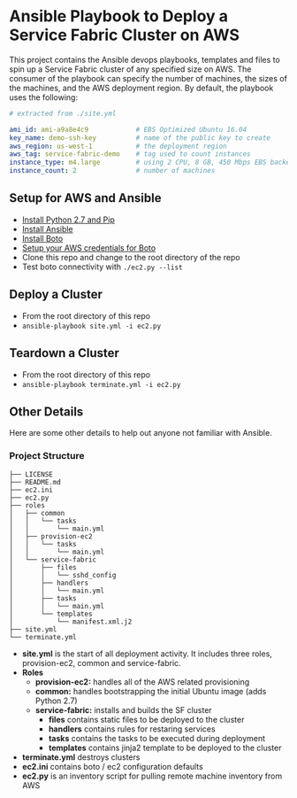 # Ansible Playbook to Deploy a Service Fabric Cluster on AWS
This project contains the Ansible devops playbooks, templates and files
to spin up a Service Fabric cluster of any specified size on AWS. The
consumer of the playbook can specify the number of machines, the sizes
of the machines, and the AWS deployment region. By default, the playbook
uses the following:

```yml
# extracted from ./site.yml

ami_id: ami-a9a8e4c9            # EBS Optimized Ubuntu 16.04
key_name: demo-ssh-key          # name of the public key to create
aws_region: us-west-1           # the deployment region
aws_tag: service-fabric-demo    # tag used to count instances
instance_type: m4.large         # using 2 CPU, 8 GB, 450 Mbps EBS backed
instance_count: 2               # number of machines
```

## Setup for AWS and Ansible
- [Install Python 2.7 and Pip](https://www.python.org/downloads/)
- [Install Ansible](http://docs.ansible.com/ansible/intro_installation.html)
- [Install Boto](https://github.com/boto/boto)
- [Setup your AWS credentials for Boto](https://github.com/boto/boto#getting-started-with-boto)
- Clone this repo and change to the root directory of the repo
- Test boto connectivity with `./ec2.py --list`

## Deploy a Cluster
- From the root directory of this repo
- `ansible-playbook site.yml -i ec2.py`

## Teardown a Cluster
- From the root directory of this repo
- `ansible-playbook terminate.yml -i ec2.py`

## Other Details
Here are some other details to help out anyone not familiar with Ansible.

### Project Structure
```
├── LICENSE
├── README.md
├── ec2.ini
├── ec2.py
├── roles
│   ├── common
│   │   └── tasks
│   │       └── main.yml
│   ├── provision-ec2
│   │   └── tasks
│   │       └── main.yml
│   └── service-fabric
│       ├── files
│       │   └── sshd_config
│       ├── handlers
│       │   └── main.yml
│       ├── tasks
│       │   └── main.yml
│       └── templates
│           └── manifest.xml.j2
├── site.yml
└── terminate.yml
```
- **site.yml** is the start of all deployment activity. It includes three
  roles, provision-ec2, common and service-fabric.
- **Roles**
    - **provision-ec2:** handles all of the AWS related provisioning
    - **common:** handles bootstrapping the initial Ubuntu image (adds Python 2.7)
    - **service-fabric:** installs and builds the SF cluster
        - **files** contains static files to be deployed to the cluster
        - **handlers** contains rules for restaring services
        - **tasks** contains the tasks to be executed during deployment
        - **templates** contains jinja2 template to be deployed to the cluster
- **terminate.yml** destroys clusters
- **ec2.ini** contains boto / ec2 configuration defaults
- **ec2.py** is an inventory script for pulling remote machine inventory from
  AWS
